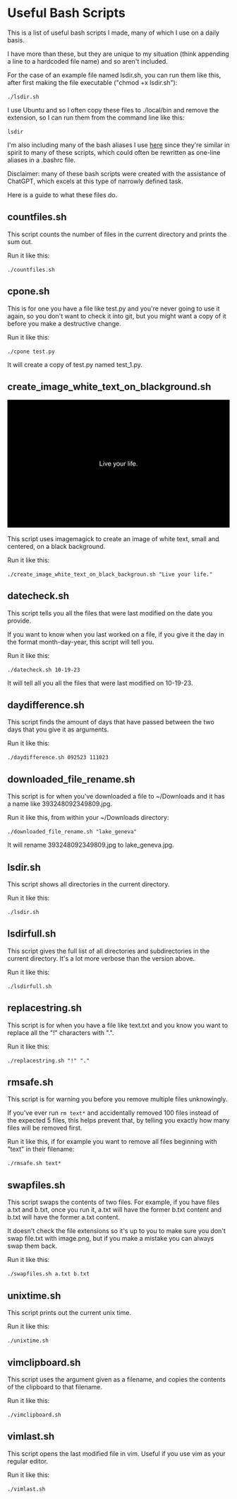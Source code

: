 
# Useful Bash Scripts

This is a list of useful bash scripts I made, many of which I use on a daily basis.

I have more than these, but they are unique to my situation (think appending a line to a hardcoded file name) and so aren't included.

For the case of an example file named lsdir.sh, you can run them like this, after first making the file executable ("chmod +x lsdir.sh"):

`./lsdir.sh`

I use Ubuntu and so I often copy these files to ./local/bin and remove the extension, so I can run them from the command line like this:

`lsdir`

I'm also including many of the bash aliases I use [here](./bashrc) since they're similar in spirit to many of these scripts, which could often be rewritten as one-line aliases in a .bashrc file.

Disclaimer: many of these bash scripts were created with the assistance of ChatGPT, which excels at this type of narrowly defined task.

Here is a guide to what these files do.

## countfiles.sh

This script counts the number of files in the current directory and prints the sum out.

Run it like this:

`./countfiles.sh`

## cpone.sh

This is for one you have a file like test.py and you're never going to use it again, so you don't want to check it into git, but you might want a copy of it before you make a destructive change.

Run it like this:

`./cpone test.py`

It will create a copy of test.py named test_1.py.

## create_image_white_text_on_blackground.sh

![white text saying 'live yout life' against black background](./result.png)

This script uses imagemagick to create an image of white text, small and centered, on a black background.

Run it like this:

`./create_image_white_text_on_black_backgroun.sh "Live your life."`

## datecheck.sh

This script tells you all the files that were last modified on the date you provide. 

If you want to know when you last worked on a file, if you give it the day in the format month-day-year, this script will tell you. 

Run it like this:

`./datecheck.sh 10-19-23`

It will tell all you all the files that were last modified on 10-19-23.

## daydifference.sh

This script finds the amount of days that have passed between the two days that you give it as arguments.

Run it like this:

`./daydifference.sh 092523 111023`

## downloaded_file_rename.sh

This script is for when you've downloaded a file to ~/Downloads and it has a name like 393248092349809.jpg.

Run it like this, from within your ~/Downloads directory:

`./downloaded_file_rename.sh "lake_geneva"`

It will rename 393248092349809.jpg to lake_geneva.jpg.

## lsdir.sh

This script shows all directories in the current directory.

Run it like this:

`./lsdir.sh`

## lsdirfull.sh

This script gives the full list of all directories and subdirectories in the current directory. It's a lot more verbose than the version above.

Run it like this: 

`./lsdirfull.sh`

## replacestring.sh

This script is for when you have a file like text.txt and you know you want to replace all the "!" characters with ".".

Run it like this:

`./replacestring.sh "!" "."`

## rmsafe.sh

This script is for warning you before you remove multiple files unknowingly.

If you've ever run `rm text*` and accidentally removed 100 files instead of the expected 5 files, this helps prevent that, by telling you exactly how many files will be removed first.

Run it like this, if for example you want to remove all files beginning with "text" in their filename:

`./rmsafe.sh text*`

## swapfiles.sh

This script swaps the contents of two files. For example, if you have files a.txt and b.txt, once you run it, a.txt will have the former b.txt content and b.txt will have the former a.txt content.

It doesn't check the file extensions so it's up to you to make sure you don't swap file.txt with image.png, but if you make a mistake you can always swap them back.

Run it like this:

`./swapfiles.sh a.txt b.txt`

## unixtime.sh

This script prints out the current unix time.

Run it like this:

`./unixtime.sh`

## vimclipboard.sh

This script uses the argument given as a filename, and copies the contents of the clipboard to that filename.

Run it like this:

`./vimclipboard.sh`

## vimlast.sh

This script opens the last modified file in vim. Useful if you use vim as your regular editor.

Run it like this:

`./vimlast.sh`

